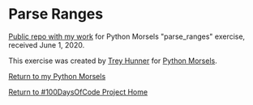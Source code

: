 # Parse Ranges

[Public repo with my work](https://github.com/mUtterberg/python_morsels/tree/master/parse_ranges/) for Python Morsels "parse_ranges" exercise, received June 1, 2020.

This exercise was created by [Trey Hunner](https://treyhunner.com/) for [Python Morsels](https://try.pythonmorsels.com/).

[Return to my Python Morsels](https://mutterberg.github.io/python_morsels)

[Return to #100DaysOfCode Project Home](https://mutterberg.github.io)

